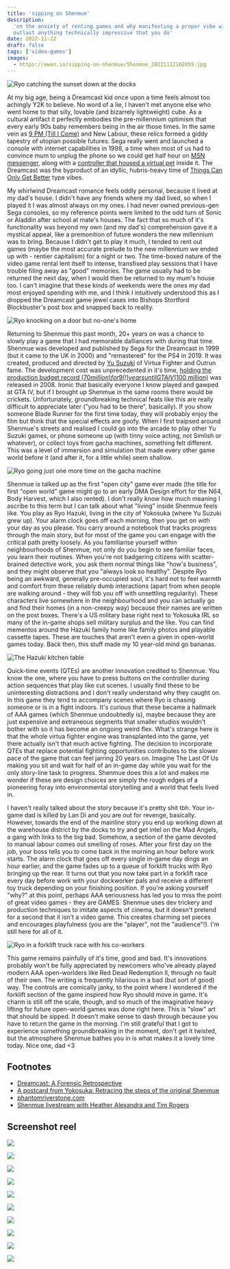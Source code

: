 ```yaml
---
title: 'sipping on Shenmue'
description:
  'on the anxiety of renting games and why manifesting a proper vibe will likely
  outlast anything technically impressive that you do'
date: 2022-11-22
draft: false
tags: ['video-games']
images:
  - https://ewen.io/sipping-on-shenmue/Shenmue_20221112102055.jpg
---
```


![Ryo catching the sunset down at the docks](Shenmue_20221112102055.jpg)

At my big age, being a Dreamcast kid once upon a time feels almost too achingly
Y2K to believe. No word of a lie, I haven't met anyone else who went home to
that silly, lovable (and bizarrely lightweight) cube. As a cultural artifact it
perfectly embodies the pre-millennium optimism that every early 90s baby
remembers being in the air those times. In the same vein as
[9 PM (Till I Come)](https://www.youtube.com/watch?v=5A9OIIapSko&ab_channel=85KasiaD85)
and New Labour, these relics formed a giddy tapestry of utopian possible
futures. Sega really went and launched a console with internet capabilities in
1998, a time when most of us had to convince mum to unplug the phone so we could
get half hour on
[MSN messenger](https://www.youtube.com/watch?v=9pzpQrmzFKw&ab_channel=james19892),
along with a
[controller that housed a virtual pet](https://www.youtube.com/watch?v=GCnJDmrit9U&ab_channel=videogameclipcollect)
inside it. The Dreamcast was the byproduct of an idyllic, hubris-heavy time of
[Things Can Only Get Better](https://www.youtube.com/watch?v=gi5j7jjhm4M&ab_channel=GreatBritishPolitics)
type vibes.

My whirlwind Dreamcast romance feels oddly personal, because it lived at my
dad's house. I didn't have any friends where my dad lived, so when I played it I
was almost always on my ones. I had never owned previous-gen Sega consoles, so
my reference points were limited to the odd turn of Sonic or Aladdin after
school at mate's houses. The fact that so much of it's functionality was beyond
my own (and my dad's) comprehension gave it a mystical appeal, like a
premonition of future wonders the new millennium was to bring. Because I didn't
get to play it much, I tended to rent out games (maybe the most accurate prelude
to the new millennium we ended up with - rentier capitalism) for a night or two.
The time-boxed nature of the video game rental lent itself to intense,
transfixed play sessions that I have trouble filing away as "good" memories. The
game usually had to be returned the next day, when I would then be returned to
my mum's house too. I can't imagine that these kinds of weekends were the ones
my dad most enjoyed spending with me, and I think I intuitively understood this
as I dropped the Dreamcast game jewel cases into Bishops Stortford Blockbuster's
post box and snapped back to reality.

![Ryo knocking on a door but no-one's home](Shenmue_20220717211356.jpg)

Returning to Shenmue this past month, 20+ years on was a chance to slowly play a
game that I had memorable dalliances with during that time. Shenmue was
developed and published by Sega for the Dreamcast in 1999 (but it came to the UK
in 2000) and "remastered" for the PS4 in 2019. It was created, produced and
directed by [Yu Suzuki](https://en.wikipedia.org/wiki/Yu_Suzuki) of Virtua
Fighter and Outrun fame. The development cost was unprecedented in it's time,
[holding the production budget record ($70 million) for 9(!) years until GTA IV ($100 million)](https://www.eurogamer.net/gta-iv-is-most-expensive-game-ever-made#:~:text=Grand%20Theft%20Auto%20IV%20%2D%20%24100,Shenmue%20%2D%20%2470%20million)
was released in 2008. Ironic that basically everyone I know played and gawped at
GTA IV, but if I brought up Shenmue in the same rooms there would be crickets.
Unfortunately, groundbreaking technical feats like this are really difficult to
appreciate later ("you had to be there", basically). If you show someone Blade
Runner for the first time today, they will probably enjoy the film but think
that the special effects are goofy. When I first traipsed around Shenmue's
streets and realised I could go into the arcade to play other Yu Suzuki games,
or phone someone up (with tinny voice acting, not Simlish or whatever), or
collect toys from gacha machines, something felt different. This was a level of
immersion and simulation that made every other game world before it (and after
it, for a little while) seem shallow.

![Ryo going just one more time on the gacha machine](Shenmue_20221118170507.jpg)

Shenmue is talked up as the first "open city" game ever made (the title for
first "open world" game might go to an early DMA Design effort for the N64, Body
Harvest, which I also rented). I don't really know how much meaning I ascribe to
this term but I can talk about what "living" inside Shenmue feels like. You play
as Ryo Hazuki, living in the city of Yokosuka (where Yu Suzuki grew up). Your
alarm clock goes off each morning, then you get on with your day as you please.
You carry around a notebook that tracks progress through the main story, but for
most of the game you can engage with the critical path pretty loosely. As you
familiarise yourself within neighbourhoods of Shenmue, not only do you begin to
see familiar faces, you learn their routines. When you're not badgering citizens
with scatter-brained detective work, you ask them normal things like "how's
business", and they might observe that you "always look so healthy". Despite Ryo
being an awkward, generally pre-occupied soul, it's hard not to feel warmth and
comfort from these reliably dumb interactions (apart from when people are
walking around - they will fob you off with unsettling regularity). These
characters live somewhere in the neighbourhood and you can actually go and find
their homes (in a non-creepy way) because their names are written on the post
boxes. There's a US military base right next to Yokosuka IRL so many of the
in-game shops sell military surplus and the like. You can find mementos around
the Hazuki family home like family photos and playable cassette tapes. These are
touches that aren't even a given in open-world games today. Back then, this
stuff made my 10 year-old mind go bananas.

![The Hazuki kitchen table](Shenmue_20221112115904.jpg)

Quick-time events (QTEs) are another innovation credited to Shenmue. You know
the one, where you have to press buttons on the controller during action
sequences that play like cut scenes. I usually find these to be uninteresting
distractions and I don't really understand why they caught on. In this game they
tend to accompany scenes where Ryo is chasing someone or is in a fight indoors.
It's curious that these became a hallmark of AAA games (which Shenmue
undoubtedly is), maybe because they are just expensive and extraneous segments
that smaller studios wouldn't bother with so it has become an ongoing weird
flex. What's strange here is that the whole virtua fighter engine was
transplanted into the game, yet there actually isn't that much active fighting.
The decision to incorporate QTEs that replace potential fighting opportunities
contributes to the slower pace of the game that can feel jarring 20 years on.
Imagine The Last Of Us making you sit and wait for half of an in-game day while
you wait for the only story-line task to progress. Shenmue does this a lot and
makes me wonder if these are design choices are simply the rough edges of a
pioneering foray into environmental storytelling and a world that feels lived
in.

I haven't really talked about the story because it's pretty shit tbh. Your
in-game dad is killed by Lan Di and you are out for revenge, basically. However,
towards the end of the mainline story you end up working down at the warehouse
district by the docks to try and get intel on the Mad Angels, a gang with links
to the big bad. Somehow, a section of the game devoted to manual labour comes
out smelling of roses. After your first day on the job, your boss tells you to
come back in the morning an hour before work starts. The alarm clock that goes
off every single in-game day dings an hour earlier, and the game fades up to a
queue of forklift trucks with Ryo bringing up the rear. It turns out that you
now take part in a forklift race every day before work with your dockworker pals
and receive a different toy truck depending on your finishing position. If
you're asking yourself "why?" at this point, perhaps AAA seriousness has led you
to miss the point of great video games - they are GAMES. Shenmue uses dev
trickery and production techniques to imitate aspects of cinema, but it doesn't
pretend for a second that it isn't a video game. This creates charming set
pieces and encourages playfulness (you are the "player", not the "audience"!).
I'm still here for all of it.

![Ryo in a forklift truck race with his co-workers](Shenmue_20221118123623.jpg)

This game remains painfully of it's time, good and bad. It's innovations
probably won't be fully appreciated by newcomers who've already played modern
AAA open-worlders like Red Dead Redemption II, through no fault of their own.
The writing is frequently hilarious in a bad (but sort of good) way. The
controls are comically janky, to the point where I wondered if the forklift
section of the game inspired how Ryo should move in game. It's charm is still
off the scale, though, and so much of the imaginative heavy lifting for future
open-world games was done right here. This is "slow" art that should be sipped.
It doesn't make sense to dash through because you have to return the game in the
morning. I'm still grateful that I got to experience something groundbreaking in
the moment, don't get it twisted, but the atmosphere Shenmue bathes you in is
what makes it a lovely time today. Nice one, dad <3

## Footnotes

- [Dreamcast: A Forensic Retrospective](https://www.eurogamer.net/dreamcast-a-forensic-retrospective-article)
- [A postcard from Yokosuka: Retracing the steps of the original Shenmue](https://www.eurogamer.net/shenmue-retrospective)
- [phantomriverstone.com](https://www.phantomriverstone.com/)
- [Shenmue livestream with Heather Alexandra and Tim Rogers](https://www.youtube.com/watch?v=fcx-EF0fgNk)

## Screenshot reel

![](Shenmue_20221111112629.jpg)

![](Shenmue_20221114213919.jpg)

![](Shenmue_20221111114238.jpg)

![](Shenmue_20221111115144.jpg)

![](Shenmue_20221111164708.jpg)

![](Shenmue_20221111164935.jpg)

![](Shenmue_20221112120204.jpg)

![](Shenmue_20221113175912.jpg)

![](Shenmue_20221118164906.jpg)

![](Shenmue_20221118170056.jpg)
